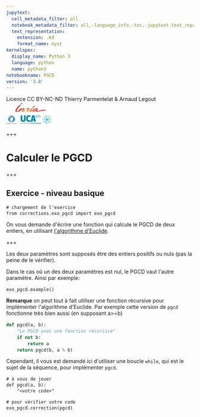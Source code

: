 ```yaml
---
jupytext:
  cell_metadata_filter: all
  notebook_metadata_filter: all,-language_info,-toc,-jupytext.text_representation.jupytext_version,-jupytext.text_representation.format_version
  text_representation:
    extension: .md
    format_name: myst
kernelspec:
  display_name: Python 3
  language: python
  name: python3
notebookname: PGCD
version: '3.0'
---
```


<div class="licence">
<span>Licence CC BY-NC-ND</span>
<span>Thierry Parmentelat &amp; Arnaud Legout</span>
<span><img src="media/both-logos-small-alpha.png" /></span>
</div>

+++

# Calculer le PGCD

+++

## Exercice - niveau basique

```{code-cell}
# chargement de l'exercice
from corrections.exo_pgcd import exo_pgcd
```

On vous demande d'écrire une fonction qui calcule le PGCD de deux entiers, en utilisant [l'algorithme d'Euclide](http://fr.wikipedia.org/wiki/Algorithme_d'Euclide).

+++

Les deux paramètres sont supposés être des entiers positifs ou nuls (pas la peine de le vérifier). 

Dans le cas où un des deux paramètres est nul, le PGCD vaut l'autre paramètre. Ainsi par exemple:

```{code-cell}
exo_pgcd.example()
```

**Remarque** on peut tout à fait utiliser une fonction récursive pour implémenter l'algorithme d'Euclide. Par exemple cette version de `pgcd` fonctionne très bien aussi (en supposant a>=b)

```python
def pgcd(a, b):
    "Le PGCD avec une fonction récursive"
    if not b:
        return a
    return pgcd(b, a % b)
```

Cependant, il vous est demandé ici d'utiliser une boucle `while`, qui est le sujet de la séquence, pour implémenter `pgcd`.

```{code-cell}
# à vous de jouer
def pgcd(a, b):
    "<votre code>"
```

```{code-cell}
# pour vérifier votre code
exo_pgcd.correction(pgcd)
```
